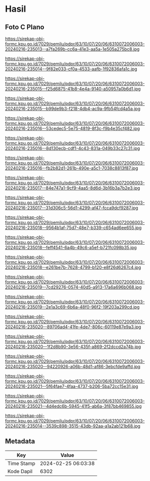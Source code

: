# Hasil

## Foto C Plano

https://sirekap-obj-formc.kpu.go.id/7029/pemilu/pdpr/63/10/07/20/06/6310072006003-20240216-235013--a7fa269b-cc6a-41e3-aa5a-1e505a275bc8.jpg

https://sirekap-obj-formc.kpu.go.id/7029/pemilu/pdpr/63/10/07/20/06/6310072006003-20240216-235014--9f82e033-cf0a-4533-aafb-1f92836afa1c.jpg

https://sirekap-obj-formc.kpu.go.id/7029/pemilu/pdpr/63/10/07/20/06/6310072006003-20240216-235015--f25d6875-41b8-4e4a-9140-a50957a0b6d1.jpg

https://sirekap-obj-formc.kpu.go.id/7029/pemilu/pdpr/63/10/07/20/06/6310072006003-20240216-235015--b99de9b3-f218-4db4-ac9a-9fb54fcd4a5a.jpg

https://sirekap-obj-formc.kpu.go.id/7029/pemilu/pdpr/63/10/07/20/06/6310072006003-20240216-235016--53cedec5-5e75-4819-8f3c-f9b4e35cf482.jpg

https://sirekap-obj-formc.kpu.go.id/7029/pemilu/pdpr/63/10/07/20/06/6310072006003-20240216-235016--8d130ecb-cdf1-4c43-831a-049b33c27c31.jpg

https://sirekap-obj-formc.kpu.go.id/7029/pemilu/pdpr/63/10/07/20/06/6310072006003-20240216-235016--fb2b82d1-261b-490e-a5c1-7038c8813f87.jpg

https://sirekap-obj-formc.kpu.go.id/7029/pemilu/pdpr/63/10/07/20/06/6310072006003-20240216-235017--84e747a1-9cf9-4aa5-8d6d-3b16b3a7b2e3.jpg

https://sirekap-obj-formc.kpu.go.id/7029/pemilu/pdpr/63/10/07/20/06/6310072006003-20240216-235017--31d306c5-56d1-4299-af47-fcca9dcf9287.jpg

https://sirekap-obj-formc.kpu.go.id/7029/pemilu/pdpr/63/10/07/20/06/6310072006003-20240216-235018--9564b1af-75d7-48e7-b339-c654ad6ee655.jpg

https://sirekap-obj-formc.kpu.go.id/7029/pemilu/pdpr/63/10/07/20/06/6310072006003-20240216-235018--feff4541-6a4b-49c6-a5ef-b721fc098b35.jpg

https://sirekap-obj-formc.kpu.go.id/7029/pemilu/pdpr/63/10/07/20/06/6310072006003-20240216-235018--e261be7b-7628-4799-b120-e8f26d6267c4.jpg

https://sirekap-obj-formc.kpu.go.id/7029/pemilu/pdpr/63/10/07/20/06/6310072006003-20240216-235019--7cd29276-0574-40d5-a913-17a6a696b068.jpg

https://sirekap-obj-formc.kpu.go.id/7029/pemilu/pdpr/63/10/07/20/06/6310072006003-20240216-235019--2e1a3c69-6b6a-48f0-96f2-19f203a299cd.jpg

https://sirekap-obj-formc.kpu.go.id/7029/pemilu/pdpr/63/10/07/20/06/6310072006003-20240216-235020--89706ad4-41fe-4de7-806c-60119e87e9a3.jpg

https://sirekap-obj-formc.kpu.go.id/7029/pemilu/pdpr/63/10/07/20/06/6310072006003-20240216-235020--1f2d8b90-3e56-435f-a869-2f2dccd2a74b.jpg

https://sirekap-obj-formc.kpu.go.id/7029/pemilu/pdpr/63/10/07/20/06/6310072006003-20240216-235020--94220926-a06b-48d1-af86-3ebcfde9affd.jpg

https://sirekap-obj-formc.kpu.go.id/7029/pemilu/pdpr/63/10/07/20/06/6310072006003-20240216-235021--5f64fae7-4faa-4737-b206-5ba72cc15e31.jpg

https://sirekap-obj-formc.kpu.go.id/7029/pemilu/pdpr/63/10/07/20/06/6310072006003-20240216-235021--4d4edc6b-5945-41f5-ab6a-3f87bb469855.jpg

https://sirekap-obj-formc.kpu.go.id/7029/pemilu/pdpr/63/10/07/20/06/6310072006003-20240216-235014--3539c898-3515-43db-92aa-a1a2ab121b68.jpg


## Metadata

| Key        | Value               |
| ---------- | ------------------- |
| Time Stamp | 2024-02-25 06:03:38 |
| Kode Dapil | 6302                |



